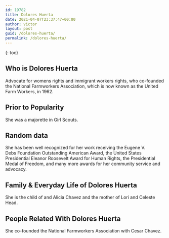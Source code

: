 ```yaml
---
id: 19782
title: Dolores Huerta
date: 2021-04-07T23:37:47+00:00
author: victor
layout: post
guid: /dolores-huerta/
permalink: /dolores-huerta/
---
```



{: toc}


## Who is Dolores Huerta



Advocate for womens rights and immigrant workers rights, who co-founded the National Farmworkers Association, which is now known as the United Farm Workers, in 1962.

                
                
                
## Prior to Popularity



She was a majorette in Girl Scouts.

                
                
                
## Random data



She has been well recognized for her work receiving the Eugene V. Debs Foundation Outstanding American Award, the United States Presidential Eleanor Roosevelt Award for Human Rights, the Presidential Medal of Freedom, and many more awards for her community service and advocacy.

                
                
                
## Family & Everyday Life of Dolores Huerta



She is the child of and Alicia Chavez and the mother of Lori and Celeste Head.

                
                
                
## People Related With Dolores Huerta



She co-founded the National Farmworkers Association with Cesar Chavez.

                
              
            
          
          
          